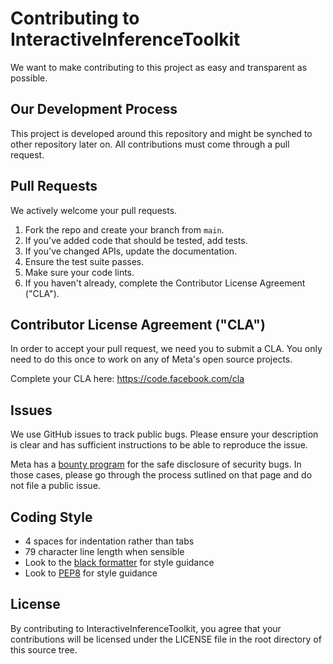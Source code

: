 # Contributing to InteractiveInferenceToolkit 
We want to make contributing to this project as easy and transparent as
possible.

## Our Development Process

This project is developed around this repository and might be synched to other repository later on. 
All contributions must come through a pull request.

## Pull Requests
We actively welcome your pull requests.

1. Fork the repo and create your branch from `main`.
2. If you've added code that should be tested, add tests.
3. If you've changed APIs, update the documentation.
4. Ensure the test suite passes.
5. Make sure your code lints.
6. If you haven't already, complete the Contributor License Agreement ("CLA").

## Contributor License Agreement ("CLA")
In order to accept your pull request, we need you to submit a CLA. You only need
to do this once to work on any of Meta's open source projects.

Complete your CLA here: <https://code.facebook.com/cla>

## Issues
We use GitHub issues to track public bugs. Please ensure your description is
clear and has sufficient instructions to be able to reproduce the issue.

Meta has a [bounty program](https://bugbounty.meta.com/) for the safe
disclosure of security bugs. In those cases, please go through the process
sutlined on that page and do not file a public issue.

## Coding Style  
* 4 spaces for indentation rather than tabs
* 79 character line length when sensible
* Look to the [black formatter](https://github.com/psf/black) for style guidance
* Look to [PEP8](https://peps.python.org/pep-0008/) for style guidance

## License
By contributing to InteractiveInferenceToolkit, you agree that your contributions will be licensed
under the LICENSE file in the root directory of this source tree.
